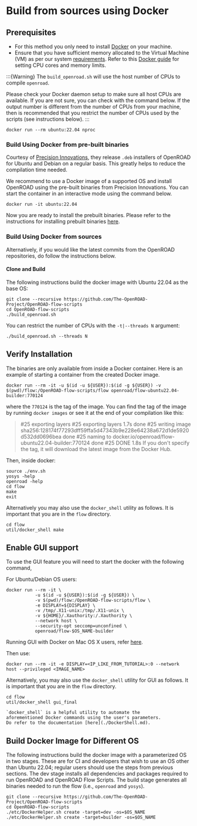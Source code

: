 # Build from sources using Docker

## Prerequisites

- For this method you only need to install
[Docker](https://docs.docker.com/engine/install) on your machine.
- Ensure that you have sufficient memory allocated to the Virtual Machine (VM)
as per our system [requirements](../index.md#system-requirements). Refer to
this [Docker guide](https://docs.docker.com/config/containers/resource_constraints/) for setting CPU cores and memory limits.

:::{Warning}
The `build_openroad.sh` will use the host number of CPUs to compile `openroad`.

Please check your Docker daemon setup to make sure all host CPUs are
available. If you are not sure, you can check with the command below. If
the output number is different from the number of CPUs from your machine,
then is recommended that you restrict the number of CPUs used by the scripts
(see instructions below).
:::

``` shell
docker run --rm ubuntu:22.04 nproc
```

### Build Using Docker from pre-built binaries

Courtesy of [Precision Innovations](https://precisioninno.com/),
they release `.deb` installers of OpenROAD for Ubuntu
and Debian on a regular basis.
This greatly helps to reduce the compilation time needed.

We recommend to use a Docker image of a supported OS
and install OpenROAD using the pre-built binaries from
Precision Innovations. 
You can start the container in an interactive mode using 
the command below. 

```shell
docker run -it ubuntu:22.04
```

Now you are ready to install the prebuilt binaries.
Please refer to the instructions for installing prebuilt binaries
[here](./BuildWithPrebuilt.md).

### Build Using Docker from sources

Alternatively, if you would like the latest commits from the OpenROAD repositories,
do follow the instructions below.


#### Clone and Build

The following instructions build the docker image with Ubuntu 22.04 as the base OS:


``` shell
git clone --recursive https://github.com/The-OpenROAD-Project/OpenROAD-flow-scripts
cd OpenROAD-flow-scripts
./build_openroad.sh
```

You can restrict the number of CPUs with the `-t|--threads N` argument:

``` shell
./build_openroad.sh --threads N
```

## Verify Installation

The binaries are only available from inside a Docker container. Here is an example of starting a container from the created Docker image.

``` shell
docker run --rm -it -u $(id -u ${USER}):$(id -g ${USER}) -v $(pwd)/flow:/OpenROAD-flow-scripts/flow openroad/flow-ubuntu22.04-builder:770124
```
where the `770124` is the tag of the image. You can find the tag of the image by running `docker images` or see it at the end of your compilation like this:
> #25 exporting layers
> #25 exporting layers 1.7s done
> #25 writing image sha256:128174f77293dff59ffa5d47343b9e228e64238a672d1de5920d532dd0696bea done
> #25 naming to docker.io/openroad/flow-ubuntu22.04-builder:770124 done
> #25 DONE 1.8s
If you don't specify the tag, it will download the latest image from the Docker Hub.



Then, inside docker:

``` shell
source ./env.sh
yosys -help
openroad -help
cd flow
make
exit
```

Alternatively you may also use the `docker_shell` utility as follows.
It is important that you are in the `flow` directory. 

```shell
cd flow
util/docker_shell make
```

## Enable GUI support

To use the GUI feature you will need to start the docker with the
following command,

For Ubuntu/Debian OS users:

```
docker run --rm -it \
           -u $(id -u ${USER}):$(id -g ${USER}) \
           -v $(pwd)/flow:/OpenROAD-flow-scripts/flow \
           -e DISPLAY=${DISPLAY} \
           -v /tmp/.X11-unix:/tmp/.X11-unix \
           -v ${HOME}/.Xauthority:/.Xauthority \
           --network host \
           --security-opt seccomp=unconfined \
           openroad/flow-$OS_NAME-builder
```

Running GUI with Docker on Mac OS X users, refer [here](https://cntnr.io/running-guis-with-docker-on-mac-os-x-a14df6a76efc).

Then use:

```
docker run --rm -it -e DISPLAY=<IP_LIKE_FROM_TUTORIAL>:0 --network host --privileged <IMAGE_NAME>
```

Alternatively, you may also use the `docker_shell` utility for GUI as follows. 
It is important that you are in the `flow` directory. 

```shell
cd flow
util/docker_shell gui_final
```

```{note}
`docker_shell` is a helpful utility to automate the 
aforementioned Docker commands using the user's parameters. 
Do refer to the documentation [here](./DockerShell.md).
```

## Build Docker Image for Different OS

The following instructions build the docker image with a parameterized OS
in two stages. These are for CI and developers that wish to use an OS other
than Ubuntu 22.04; regular users should use the steps from previous sections.
The dev stage installs all dependencies and packages required to run OpenROAD
and OpenROAD Flow Scripts. The build stage generates all binaries needed to run
the flow (i.e., `openroad` and `yosys`).

``` shell
git clone --recursive https://github.com/The-OpenROAD-Project/OpenROAD-flow-scripts
cd OpenROAD-flow-scripts
./etc/DockerHelper.sh create -target=dev -os=$OS_NAME
./etc/DockerHelper.sh create -target=builder -os=$OS_NAME
```
